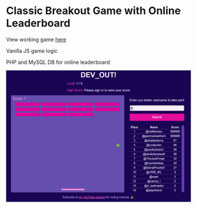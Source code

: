 # Classic Breakout Game with Online Leaderboard

View working game [here](https://breakout-game-danny.herokuapp.com/)

Vanilla JS game logic

PHP and MySQL DB for online leaderboard

![The app](images/app.PNG)
